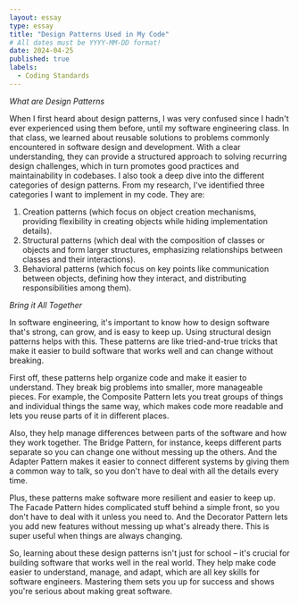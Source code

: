 ```yaml
---
layout: essay
type: essay
title: "Design Patterns Used in My Code"
# All dates must be YYYY-MM-DD format!
date: 2024-04-25
published: true
labels:
  - Coding Standards
---
```


*What are Design Patterns*

When I first heard about design patterns, I was very confused since I hadn't ever experienced 
using them before, until my software engineering class. In that class, we learned about 
reusable solutions to problems commonly encountered in software design and development. 
With a clear understanding, they can provide a structured approach to solving recurring design 
challenges, which in turn promotes good practices and maintainability in codebases. I also
took a deep dive into the different categories of design patterns. From my research, 
I've identified three categories I want to implement in my code. They are:

1. Creation patterns (which focus on object creation mechanisms, providing flexibility in 
creating objects while hiding implementation details).
2. Structural patterns (which deal with the composition of classes or objects and form 
larger structures, emphasizing relationships between classes and their interactions).
3. Behavioral patterns (which focus on key points like communication between objects, 
defining how they interact, and distributing responsibilities among them).

*Bring it All Together*

In software engineering, it's important to know how to design software that's strong, 
can grow, and is easy to keep up. Using structural design patterns helps with this. 
These patterns are like tried-and-true tricks that make it easier to build software 
that works well and can change without breaking.

First off, these patterns help organize code and make it easier to understand. 
They break big problems into smaller, more manageable pieces. For example, the 
Composite Pattern lets you treat groups of things and individual things the same way, 
which makes code more readable and lets you reuse parts of it in different places.

Also, they help manage differences between parts of the software and how they work 
together. The Bridge Pattern, for instance, keeps different parts separate so you 
can change one without messing up the others. And the Adapter Pattern makes it easier 
to connect different systems by giving them a common way to talk, so you don't have 
to deal with all the details every time.

Plus, these patterns make software more resilient and easier to keep up. The Facade 
Pattern hides complicated stuff behind a simple front, so you don't have to deal with 
it unless you need to. And the Decorator Pattern lets you add new features without 
messing up what's already there. This is super useful when things are always changing.

So, learning about these design patterns isn't just for school – it's crucial for 
building software that works well in the real world. They help make code easier to 
understand, manage, and adapt, which are all key skills for software engineers. 
Mastering them sets you up for success and shows you're serious about making great software.



